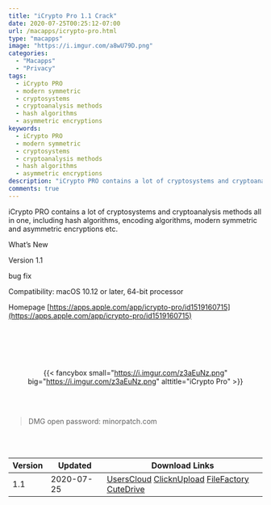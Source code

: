 ```yaml
---
title: "iCrypto Pro 1.1 Crack"
date: 2020-07-25T00:25:12-07:00
url: /macapps/icrypto-pro.html
type: "macapps"
image: "https://i.imgur.com/a8wU79D.png"
categories:
  - "Macapps"
  - "Privacy"
tags:
  - iCrypto PRO
  - modern symmetric
  - cryptosystems
  - cryptoanalysis methods
  - hash algorithms
  - asymmetric encryptions
keywords:
  - iCrypto PRO
  - modern symmetric
  - cryptosystems
  - cryptoanalysis methods
  - hash algorithms
  - asymmetric encryptions
description: "iCrypto PRO contains a lot of cryptosystems and cryptoanalysis methods all in one, including hash algorithms, encoding algorithms, modern symmetric and asymmetric encryptions etc"
comments: true
---
```


iCrypto PRO contains a lot of cryptosystems and cryptoanalysis methods all in one, including hash algorithms, encoding algorithms, modern symmetric and asymmetric encryptions etc.

What’s New

Version 1.1

bug fix

Compatibility: macOS 10.12 or later, 64-bit processor

Homepage [https://apps.apple.com/app/icrypto-pro/id1519160715](https://apps.apple.com/app/icrypto-pro/id1519160715)


<br/>
<br/>
<script async src="https://pagead2.googlesyndication.com/pagead/js/adsbygoogle.js"></script>
<ins class="adsbygoogle"
     style="display:block; text-align:center;"
     data-ad-layout="in-article"
     data-ad-format="fluid"
     data-ad-client="ca-pub-8746275014476192"
     data-ad-slot="5144997159"></ins>
<script>
     (adsbygoogle = window.adsbygoogle || []).push({});
</script>
<br/>
<br/>


<center>

{{< fancybox small="https://i.imgur.com/z3aEuNz.png" big="https://i.imgur.com/z3aEuNz.png" alttitle="iCrypto Pro" >}}

</center>

<br/>
<br/>


> DMG open password: minorpatch.com

<br/>

<br/>
<div id="history_version" class="history_version">

| Version | Updated | Download Links |
| ---- | ---- | ---- |
| 1.1 | 2020-07-25 | [UsersCloud](https://ouo.io/r3XR3q)   [ClicknUpload](https://ouo.io/3yxQ9i)   [FileFactory](https://ouo.io/xhetoZ)   [CuteDrive](https://ouo.io/w6ZbDQs) |

</div>
